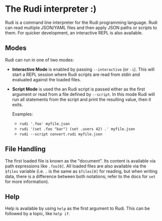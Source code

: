 # The Rudi interpreter :)

Rudi is a command line interpreter for the Rudi programming language. Rudi can
read multiple JSON/YAML files and then apply JSON paths or scripts to them. For
quicker development, an interactive REPL is also available.

## Modes

Rudi can run in one of two modes:

* **Interactive Mode** is enabled by passing `--interactive` (or `-i`). This will
  start a REPL session where Rudi scripts are read from stdin and evaluated
  against the loaded files.
* **Script Mode** is used the an Rudi script is passed either as the first
  argument or read from a file defined by `--script`. In this mode Rudi will
  run all statements from the script and print the resulting value, then it exits.

    Examples:

    * `rudi '.foo' myfile.json`
    * `rudi '(set .foo "bar") (set .users 42) .' myfile.json`
    * `rudi --script convert.rudi myfile.json`

## File Handling

The first loaded file is known as the "document". Its content is available via
path expressions like `.foo[0]`. All loaded files are also available via the
`$files` variable (i.e. `.` is the same as `$files[0]` for reading, but when
writing data, there is a difference between both notations; refer to the docs
for `set` for more information).

## Help

Help is available by using `help` as the first argument to Rudi. This can be
followed by a topic, like `help if`.
